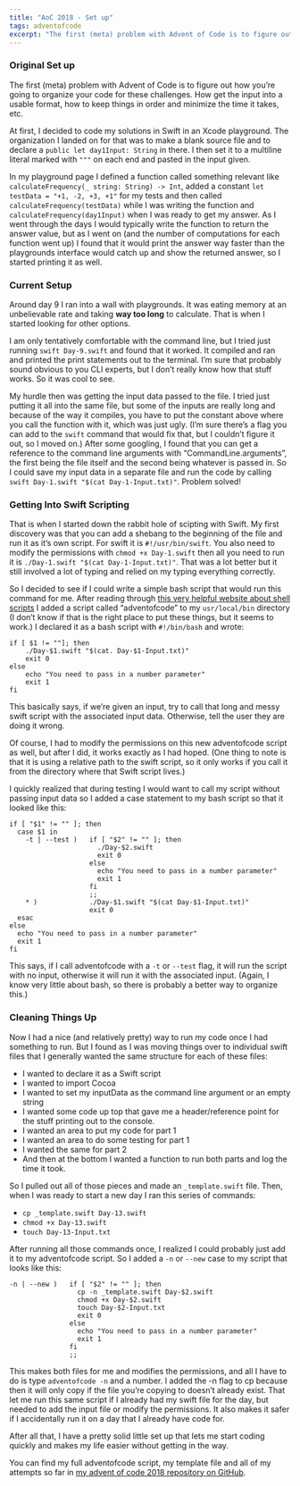 ```yaml
---
title: "AoC 2018 - Set up"
tags: adventofcode
excerpt: "The first (meta) problem with Advent of Code is to figure out how you’re going to organize your code for these challenges. How get the input into a usable format, how to keep things in order and minimize the time it takes, etc."
---
```

### Original Set up
The first (meta) problem with Advent of Code is to figure out how you’re going to organize your code for these challenges. How get the input into a usable format, how to keep things in order and minimize the time it takes, etc.

At first, I decided to code my solutions in Swift in an Xcode playground. The organization I landed on for that was to make a blank source file and to declare a `public let day1Input: String` in there. I then set it to a multiline literal marked with `"""` on each end and pasted in the input given.

In my playground page I defined a function called something relevant like `calculateFrequency(_ string: String) -> Int`, added a constant `let testData = "+1, -2, +3, +1"` for my tests and then called `calculateFrequency(testData)` while I was writing the function and `calculateFrequency(day1Input)` when I was ready to get my answer. As I went through the days I would typically write the function to return the answer value, but as I went on (and the  number of computations for each function went up) I found that it would print the answer way faster than the playgrounds interface would catch up and show the returned answer, so I started printing it as well.

### Current Setup
Around day 9 I ran into a wall with playgrounds. It was eating memory at an unbelievable rate and taking **way too long** to calculate. That is when I started looking for other options.

I am only tentatively comfortable with the command line, but I tried just running `swift Day-9.swift` and found that it worked. It compiled and ran and printed the print statements out to the terminal. I’m sure that probably sound obvious to you CLI experts, but I don’t really know how that stuff works. So it was cool to see.

My hurdle then was getting the input data passed to the file. I tried just putting it all into the same file, but some of the inputs are really long and because of the way it compiles, you have to put the constant above where you call the function with it, which was just ugly. (I’m sure there’s a flag you can add to the `swift` command that would fix that, but I couldn’t figure it out, so I moved on.) After some googling, I found that you can get a reference to the command line arguments with “CommandLine.arguments”, the first being the file itself and the second being whatever is passed in. So I could save my input data in a separate file and run the code by calling `swift Day-1.swift "$(cat Day-1-Input.txt)"`. Problem solved!

### Getting Into Swift Scripting
That is when I started down the rabbit hole of scipting with Swift. My first discovery was that you can add a shebang to the beginning of the file and run it as it’s own script. For swift it is `#!/usr/bin/swift`. You also need to modify the permissions with `chmod +x Day-1.swift` then all you need to run it is  `./Day-1.swift "$(cat Day-1-Input.txt)"`. That was a lot better but it still involved a lot of typing and relied on my typing everything correctly.

So I decided to see if I could write a simple bash script that would run this command for me. After reading through [this very helpful website about shell scripts](http://linuxcommand.org/lc3_writing_shell_scripts.php)  I added a script called “adventofcode” to my `usr/local/bin` directory (I don’t know if that is the right place to put these things, but it seems to work.) I declared it as a bash script with `#!/bin/bash` and wrote:

```
if [ $1 != ""]; then
	./Day-$1.swift "$(cat. Day-$1-Input.txt)"
	exit 0
else
	echo "You need to pass in a number parameter"
	exit 1
fi
```

This basically says, if we’re given an input, try to call that long and messy swift script with the associated input data. Otherwise, tell the user they are doing it wrong.

Of course, I had to modify the permissions on this new adventofcode script as well, but after I did, it works exactly as I had hoped. (One thing to note is that it is using a relative path to the swift script, so it only works if you call it from the directory where that Swift script lives.)

I quickly realized that during testing I would want to call my script without passing input data so I added a case statement to my bash script so that it looked  like this:
```
if [ "$1" != "" ]; then
  case $1 in
    -t | --test )   if [ "$2" != "" ]; then
                      ./Day-$2.swift
                      exit 0
                    else
                      echo "You need to pass in a number parameter"
                      exit 1
                    fi
                    ;;
    * )             ./Day-$1.swift "$(cat Day-$1-Input.txt)"
                    exit 0
  esac
else
  echo "You need to pass in a number parameter"
  exit 1
fi
```
This says, if I call adventofcode with a `-t` or `--test` flag, it will run the script with no input, otherwise it will run it with the associated input. (Again, I know very little about bash, so there is probably a better way to organize this.)

### Cleaning Things Up
Now I had a nice (and relatively pretty) way to run my code once I had something to run. But I found as I was moving things over to individual swift files that I generally wanted the same structure for each of these files:
- I wanted to declare it as a Swift script
- I wanted to import Cocoa
- I wanted to set my inputData as the command line argument or an empty string
- I wanted some code up top that gave me a header/reference point for the stuff printing out to the console.
- I wanted an area to put my code for part 1
- I wanted an area to do some testing for part 1
- I wanted the same for part 2
- And then at the bottom I wanted a function to run both parts and log the time it took.

So I pulled out all of those pieces and made an `_template.swift` file. Then, when I was ready to start a new day I ran this series of commands:
- `cp _template.swift Day-13.swift`
- `chmod +x Day-13.swift`
- `touch Day-13-Input.txt`

After running all those commands once, I realized I could probably just add it to my adventofcode script.  So I added a `-n` or `--new` case to my script that looks like this:
```
-n | --new )   if [ "$2" != "" ]; then
                 cp -n _template.swift Day-$2.swift
                 chmod +x Day-$2.swift
                 touch Day-$2-Input.txt
                 exit 0
               else
                 echo "You need to pass in a number parameter"
                 exit 1
               fi
               ;;
```
This makes both files for me and modifies the permissions, and all I have to do is type `adventofcode -n` and a number. I added the -n flag to cp because then it will only copy if the file you’re copying to doesn’t already exist. That let me run this same script if I already had my swift file for the day, but needed to add the input file or modify the permissions. It also makes it safer if I accidentally run it on a day that I already have code for.

After all that, I have a pretty solid little set up that lets me start coding quickly and makes my life easier without getting in the way.

You can find my full adventofcode script, my template file and all of my attempts so far in [my advent of code 2018 repository on GitHub](https://github.com/dillon-mce/advent-of-code-2018).
